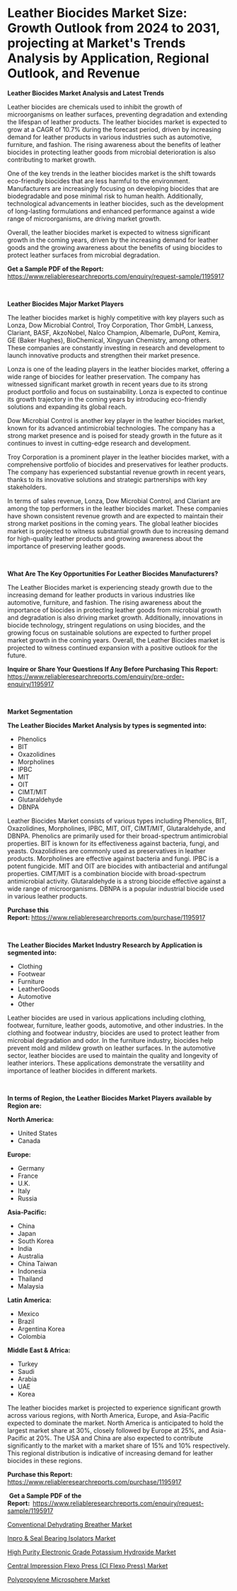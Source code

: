 <p><h1>Leather Biocides Market Size: Growth Outlook from 2024 to 2031, projecting at Market's Trends Analysis by Application, Regional Outlook, and Revenue</h1></p><p><strong>Leather Biocides Market Analysis and Latest Trends</strong></p>
<p><p>Leather biocides are chemicals used to inhibit the growth of microorganisms on leather surfaces, preventing degradation and extending the lifespan of leather products. The leather biocides market is expected to grow at a CAGR of 10.7% during the forecast period, driven by increasing demand for leather products in various industries such as automotive, furniture, and fashion. The rising awareness about the benefits of leather biocides in protecting leather goods from microbial deterioration is also contributing to market growth.</p><p>One of the key trends in the leather biocides market is the shift towards eco-friendly biocides that are less harmful to the environment. Manufacturers are increasingly focusing on developing biocides that are biodegradable and pose minimal risk to human health. Additionally, technological advancements in leather biocides, such as the development of long-lasting formulations and enhanced performance against a wide range of microorganisms, are driving market growth.</p><p>Overall, the leather biocides market is expected to witness significant growth in the coming years, driven by the increasing demand for leather goods and the growing awareness about the benefits of using biocides to protect leather surfaces from microbial degradation.</p></p>
<p><strong>Get a Sample PDF of the Report:&nbsp;</strong> <a href="https://www.reliableresearchreports.com/enquiry/request-sample/1195917">https://www.reliableresearchreports.com/enquiry/request-sample/1195917</a></p>
<p>&nbsp;</p>
<p><strong>Leather Biocides Major Market Players</strong></p>
<p><p>The leather biocides market is highly competitive with key players such as Lonza, Dow Microbial Control, Troy Corporation, Thor GmbH, Lanxess, Clariant, BASF, AkzoNobel, Nalco Champion, Albemarle, DuPont, Kemira, GE (Baker Hughes), BioChemical, Xingyuan Chemistry, among others. These companies are constantly investing in research and development to launch innovative products and strengthen their market presence.</p><p>Lonza is one of the leading players in the leather biocides market, offering a wide range of biocides for leather preservation. The company has witnessed significant market growth in recent years due to its strong product portfolio and focus on sustainability. Lonza is expected to continue its growth trajectory in the coming years by introducing eco-friendly solutions and expanding its global reach.</p><p>Dow Microbial Control is another key player in the leather biocides market, known for its advanced antimicrobial technologies. The company has a strong market presence and is poised for steady growth in the future as it continues to invest in cutting-edge research and development.</p><p>Troy Corporation is a prominent player in the leather biocides market, with a comprehensive portfolio of biocides and preservatives for leather products. The company has experienced substantial revenue growth in recent years, thanks to its innovative solutions and strategic partnerships with key stakeholders.</p><p>In terms of sales revenue, Lonza, Dow Microbial Control, and Clariant are among the top performers in the leather biocides market. These companies have shown consistent revenue growth and are expected to maintain their strong market positions in the coming years. The global leather biocides market is projected to witness substantial growth due to increasing demand for high-quality leather products and growing awareness about the importance of preserving leather goods.</p></p>
<p>&nbsp;</p>
<p><strong>What Are The Key Opportunities For Leather Biocides Manufacturers?</strong></p>
<p><p>The Leather Biocides market is experiencing steady growth due to the increasing demand for leather products in various industries like automotive, furniture, and fashion. The rising awareness about the importance of biocides in protecting leather goods from microbial growth and degradation is also driving market growth. Additionally, innovations in biocide technology, stringent regulations on using biocides, and the growing focus on sustainable solutions are expected to further propel market growth in the coming years. Overall, the Leather Biocides market is projected to witness continued expansion with a positive outlook for the future.</p></p>
<p><strong>Inquire or Share Your Questions If Any Before Purchasing This Report:</strong> <a href="https://www.reliableresearchreports.com/enquiry/pre-order-enquiry/1195917">https://www.reliableresearchreports.com/enquiry/pre-order-enquiry/1195917</a></p>
<p>&nbsp;</p>
<p><strong>Market Segmentation</strong></p>
<p><strong>The Leather Biocides Market Analysis by types is segmented into:</strong></p>
<p><ul><li>Phenolics</li><li>BIT</li><li>Oxazolidines</li><li>Morpholines</li><li>IPBC</li><li>MIT</li><li>OIT</li><li>CIMT/MIT</li><li>Glutaraldehyde</li><li>DBNPA</li></ul></p>
<p><p>Leather Biocides Market consists of various types including Phenolics, BIT, Oxazolidines, Morpholines, IPBC, MIT, OIT, CIMT/MIT, Glutaraldehyde, and DBNPA. Phenolics are primarily used for their broad-spectrum antimicrobial properties. BIT is known for its effectiveness against bacteria, fungi, and yeasts. Oxazolidines are commonly used as preservatives in leather products. Morpholines are effective against bacteria and fungi. IPBC is a potent fungicide. MIT and OIT are biocides with antibacterial and antifungal properties. CIMT/MIT is a combination biocide with broad-spectrum antimicrobial activity. Glutaraldehyde is a strong biocide effective against a wide range of microorganisms. DBNPA is a popular industrial biocide used in various leather products.</p></p>
<p><strong>Purchase this Report:&nbsp;</strong><a href="https://www.reliableresearchreports.com/purchase/1195917">https://www.reliableresearchreports.com/purchase/1195917</a></p>
<p>&nbsp;</p>
<p><strong>The Leather Biocides Market Industry Research by Application is segmented into:</strong></p>
<p><ul><li>Clothing</li><li>Footwear</li><li>Furniture</li><li>LeatherGoods</li><li>Automotive</li><li>Other</li></ul></p>
<p><p>Leather biocides are used in various applications including clothing, footwear, furniture, leather goods, automotive, and other industries. In the clothing and footwear industry, biocides are used to protect leather from microbial degradation and odor. In the furniture industry, biocides help prevent mold and mildew growth on leather surfaces. In the automotive sector, leather biocides are used to maintain the quality and longevity of leather interiors. These applications demonstrate the versatility and importance of leather biocides in different markets.</p></p>
<p>&nbsp;</p>
<p><strong>In terms of Region, the Leather Biocides Market Players available by Region are:</strong></p>
<p>
    <p> <strong> North America: </strong>
        <ul>
            <li>United States</li>
            <li>Canada</li>
        </ul>
        </p> 
    <p> <strong> Europe: </strong>
        <ul>
            <li>Germany</li>
            <li>France</li>
            <li>U.K.</li>
            <li>Italy</li>
            <li>Russia</li>
        </ul>
        </p> 
    <p> <strong> Asia-Pacific: </strong>
        <ul>
            <li>China</li>
            <li>Japan</li>
            <li>South Korea</li>
            <li>India</li>
            <li>Australia</li>
            <li>China Taiwan</li>
            <li>Indonesia</li>
            <li>Thailand</li>
            <li>Malaysia</li>
        </ul>
        </p> 
    <p> <strong> Latin America: </strong>
        <ul>
            <li>Mexico</li>
            <li>Brazil</li>
            <li>Argentina Korea</li>
            <li>Colombia</li>
        </ul>
        </p> 
    <p> <strong> Middle East & Africa: </strong>
        <ul>
            <li>Turkey</li>
            <li>Saudi</li>
            <li>Arabia</li>
            <li>UAE</li>
            <li>Korea</li>
        </ul>
    </p>
    </p>
<p><p>The leather biocides market is projected to experience significant growth across various regions, with North America, Europe, and Asia-Pacific expected to dominate the market. North America is anticipated to hold the largest market share at 30%, closely followed by Europe at 25%, and Asia-Pacific at 20%. The USA and China are also expected to contribute significantly to the market with a market share of 15% and 10% respectively. This regional distribution is indicative of increasing demand for leather biocides in these regions.</p></p>
<p><strong>Purchase this Report: </strong><a href="https://www.reliableresearchreports.com/purchase/1195917">https://www.reliableresearchreports.com/purchase/1195917</a></p>
<p>&nbsp;<strong>Get a Sample PDF of the Report:&nbsp;&nbsp;</strong><a href="https://www.reliableresearchreports.com/enquiry/request-sample/1195917">https://www.reliableresearchreports.com/enquiry/request-sample/1195917</a></p>
<p><strong></strong></p>
<p><p><a href="https://medium.com/@johnsonlowe1974/conventional-dehydrating-breather-market-analysis-and-sze-forecasted-for-period-from-2024-to-2031-aa874973c658">Conventional Dehydrating Breather Market</a></p><p><a href="https://medium.com/@johnsonlowe1974/inpro-amp-seal-bearing-isolators-market-share-evolution-and-market-growth-trends-2024-2031-ad94af66767d">Inpro & Seal Bearing Isolators Market</a></p><p><a href="https://github.com/okotobwrhuteie/Market-Research-Report-List-1/blob/main/high-purity-electronic-grade-potassium-hydroxide-market.md">High Purity Electronic Grade Potassium Hydroxide Market</a></p><p><a href="https://medium.com/@johnsonlowe1974/central-impression-flexo-press-ci-flexo-press-market-insights-into-market-cagr-market-trends-534e495014b6">Central Impression Flexo Press (CI Flexo Press) Market</a></p><p><a href="https://github.com/myacatherineblakecaczo9vcsw/Market-Research-Report-List-1/blob/main/polypropylene-microsphere-market.md">Polypropylene Microsphere Market</a></p></p>